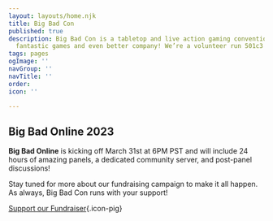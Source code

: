 ```yaml
---
layout: layouts/home.njk
title: Big Bad Con
published: true
description: Big Bad Con is a tabletop and live action gaming convention featuring
  fantastic games and even better company! We’re a volunteer run 501c3 non-profit!
tags: pages
ogImage: ''
navGroup: ''
navTitle: ''
order: 
icon: ''

---
```

## Big Bad Online 2023

**Big Bad Online** is kicking off March 31st at 6PM PST and will include 24 hours of amazing panels, a dedicated community server, and post-panel discussions!

Stay tuned for more about our fundraising campaign to make it all happen. As always, Big Bad Con runs with your support!

[Support our Fundraiser](https://fundrazr.com/bigbadonline2023){.icon-pig}